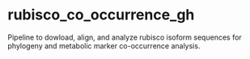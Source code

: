 # rubisco_co_occurrence_gh
Pipeline to dowload, align, and analyze rubisco isoform sequences for phylogeny and metabolic marker co-occurrence analysis. 
